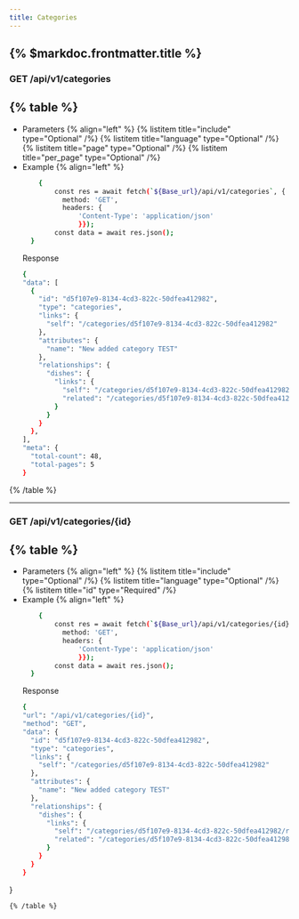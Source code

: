 ```yaml
---
title: Categories
---
```


## {% $markdoc.frontmatter.title %}

### GET /api/v1/categories
{% table %}
---
* Parameters {% align="left" %}
  {% listitem title="include" type="Optional" /%}
  {% listitem title="language" type="Optional" /%}
  {% listitem title="page" type="Optional" /%}
  {% listitem title="per_page" type="Optional" /%}
* Example {% align="left" %}
  ```bash
      {
          const res = await fetch(`${Base_url}/api/v1/categories`, {
            method: 'GET',
            headers: {
                'Content-Type': 'application/json'
                }});
          const data = await res.json();
    }
  ```
  Response
  ```bash
  {
  "data": [
    {
      "id": "d5f107e9-8134-4cd3-822c-50dfea412982",
      "type": "categories",
      "links": {
        "self": "/categories/d5f107e9-8134-4cd3-822c-50dfea412982"
      },
      "attributes": {
        "name": "New added category TEST"
      },
      "relationships": {
        "dishes": {
          "links": {
            "self": "/categories/d5f107e9-8134-4cd3-822c-50dfea412982/relationships/dishes",
            "related": "/categories/d5f107e9-8134-4cd3-822c-50dfea412982/dishes"
          }
        }
      }
    },
  ],
  "meta": {
    "total-count": 48,
    "total-pages": 5
  }
  ```
{% /table %}
- - -

### GET /api/v1/categories/{id}
{% table %}
---
* Parameters {% align="left" %}
  {% listitem title="include" type="Optional" /%}
  {% listitem title="language" type="Optional" /%}
  {% listitem title="id" type="Required" /%}
* Example {% align="left" %}
  ```bash
      {
          const res = await fetch(`${Base_url}/api/v1/categories/{id}`, {
            method: 'GET',
            headers: {
                'Content-Type': 'application/json'
                }});
          const data = await res.json();
    }
  ```
  Response
  ```bash
  {
  "url": "/api/v1/categories/{id}",
  "method": "GET",
  "data": {
    "id": "d5f107e9-8134-4cd3-822c-50dfea412982",
    "type": "categories",
    "links": {
      "self": "/categories/d5f107e9-8134-4cd3-822c-50dfea412982"
    },
    "attributes": {
      "name": "New added category TEST"
    },
    "relationships": {
      "dishes": {
        "links": {
          "self": "/categories/d5f107e9-8134-4cd3-822c-50dfea412982/relationships/dishes",
          "related": "/categories/d5f107e9-8134-4cd3-822c-50dfea412982/dishes"
        }
      }
    }
  }
}
  ```
{% /table %}